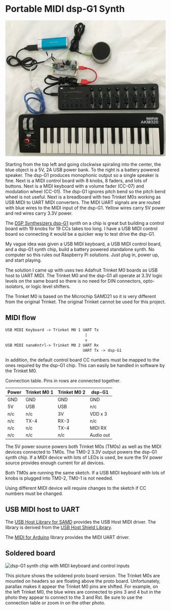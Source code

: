 # Portable MIDI dsp-G1 Synth

![dsp-G1 synth chip with keyboard and control board](./images/dsp-g1.jpg)

Starting from the top left and going clockwise spiraling into the center, the
blue object is a 5V, 2A USB power bank. To the right is a battery powered
speaker. The dsp-G1 produces monophonic output so a single speaker is fine.
Next is a MIDI control board with 8 knobs, 8 faders, and lots of buttons. Next
is a MIDI keyboard with a volume fader (CC-07) and modulation wheel (CC-01).
The dsp-G1 ignores pitch bend so the pitch bend wheel is not useful. Next is a
breadboard with two Trinket M0s working as USB MIDI to UART MIDI converters.
The MIDI UART signals are are routed with blue wires to the MIDI input of the
dsp-G1. Yellow wires carry 5V power and red wires carry 3.3V power.

The [DSP Synthesizers
dsp-G1](https://dspsynth.eu/webshop/product/dsp-g1-analog-modeling-synthesizer/)
synth on a chip is great but building a control board with 19 knobs for 19 CCs
takes too long. I have a USB MIDI control board so connecting it would be a
quicker way to test drive the dsp-G1.

My vague idea was given a USB MIDI keyboard, a USB MIDI control board, and a
dsp-G1 synth chip, build a battery powered standalone synth. No computer so
this rules out Raspberry Pi solutions. Just plug in, power up, and start
playing.

The solution I came up with uses two Adafruit Trinket M0 boards as USB host to
UART MIDI. The Trinket M0 and the dsp-G1 all operate at 3.3V logic levels on
the same board so there is no need for DIN connectors, opto-isolators, or logic
level shifters.

The Trinket M0 is based on the Microchip SAMD21 so it is very different from
the original Trinket. The original Trinket cannot be used for this project.

## MIDI flow

```
USB MIDI Keyboard -> Trinket M0 1 UART Tx
                                   |
                                   v
USB MIDI nanoKntrl-> Trinket M0 2 UART Rx
                                  UART Tx -> dsp-G1
```

In addition, the default control board CC numbers must be mapped to the ones
required by the dsp-G1 chip. This can easily be handled in software by the
Trinket M0.

Connection table. Pins in rows are connected together.

Power   |Trinket M0 1   |Trinket M0 2   |dsp-G1
------- |-------------- |------------   |------
GND     |GND            |GND            |GND
5V      |USB            |USB            |n/c
n/c     |n/c            |3V             |VDD x 3
n/c     |TX-4           |RX-3           |n/c
n/c     |n/c            |TX-4           |MIDI RX
n/c     |n/c            |n/c            |Audio out

The 5V power source powers both Trinket M0s (TM0s) as well as the MIDI devices
connected to TM0s. The TM0-2 3.3V output powers the dsp-G1 synth chip. If a
MIDI device with lots of LEDs is used, be sure the 5V power source provides
enough current for all devices.

Both TM0s are running the same sketch. If a USB MIDI keyboard with lots of
knobs is plugged into TM0-2, TM0-1 is not needed.

Using different MIDI device will require changes to the sketch if CC numbers
must be changed.

## USB MIDI host to UART

The [USB Host Library for
SAMD](https://github.com/gdsports/USB_Host_Library_SAMD) provides the USB Host
MIDI driver. The library is derived from the [USB Host Shield
Library](https://github.com/felis/USB_Host_Shield_2.0).

The [MIDI for
Arduino](https://github.com/FortySevenEffects/arduino_midi_library) library
provides the MIDI UART driver.

## Soldered board

![dsp-G1 synth chip with MIDI keyboard and control inputs](./images/dsp-g1_soldered.jpg)

This picture shows the soldered proto board version. The Trinket M0s are
mounted on headers so are floating above the proto board. Unfortunately,
parallax makes it appear the Trinket M0 pins are shifted. For example, on the
left Trinket M0, the blue wires are connected to pins 3 and 4 but in the photo
they appear to connect to the 3 and Rst. Be sure to use the connection table
or zoom in on the other photo.
